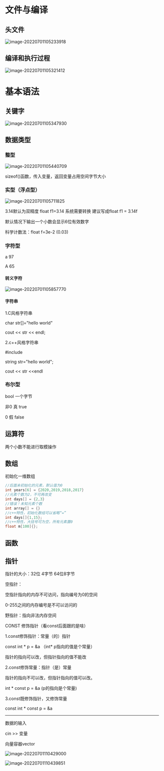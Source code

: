 # 文件与编译

## 头文件

![image-20220701105233918](C++_imgs\image-20220701105233918.png)

## 编译和执行过程

![image-20220701105321412](C++_imgs\image-20220701105321412.png)

# 基本语法

## 关键字

![image-20220701105347930](C++_imgs\image-20220701105347930.png)

## 数据类型

### 整型

![image-20220701105440709](C++_imgs\image-20220701105440709.png)

sizeof()函数，传入变量，返回变量占用空间字节大小

### 实型（浮点型）

![image-20220701105711825](C++_imgs\image-20220701105711825.png)

3.14默认为双精度 float f1=3.14 系统需要转换 建议写成float f1 = 3.14f

默认情况下输出一个小数会显示6位有效数字

科学计数法：float f=3e-2 (0.03)

### 字符型

a 97

A 65

#### 转义字符

![image-20220701105857770](C++_imgs\image-20220701105857770.png)

#### 字符串

1.C风格字符串

char str[]="hello world"

cout << str << endl;

2.c++风格字符串

\#include <string>

string str="hello world";

cout << str <<endl

### 布尔型

bool 一个字节

非0 真 true

0 假 false

## 运算符

两个小数不能进行取模操作

## 数组

初始化一维数组

```c++
//后面未初始化的元素，默认值为0
int years[6] = {2020,2019,2018,2017}
//元素个数为2，不可再改变
int days[] = {2,3}
//错误！未知元素个数
int array[] = {}
//c++特性，初始化数组可以省略“=”
int days[]{1,15};
//c++特性，大括号可为空，所有元素置0
float m[100]{};

```

## 函数

## 指针

指针的大小：32位 4字节  64位8字节

 

空指针：

空指针指向的内存不可访问，指向编号为0的空间

0-255之间的内存编号是不可以访问的

 

野指针：指向非法内存空间

 

CONST 修饰指针（看const后面跟的是啥）

1.const修饰指针：常量（的）指针

const int * p = &a  （int* p指向的值是个常量）

指针的指向可以改，但指针指向的值不能改

2.const修饰常量：指针（是）常量

指针的指向不可以改，但指针指向的值可以改。

int * const p = &a (p的指向是个常量)

3.const既修饰指针，又修饰常量

const int * const p = &a

---



数据的输入

cin >> 变量

向量容器vector

![image-20220701110429000](C++_imgs\image-20220701110429000.png)

![image-20220701110439851](C++_imgs\image-20220701110439851.png)